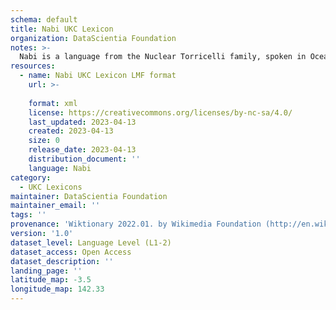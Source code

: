 ```yaml
---
schema: default
title: Nabi UKC Lexicon
organization: DataScientia Foundation
notes: >-
  Nabi is a language from the Nuclear Torricelli family, spoken in Oceania. The UKC Lexicon of Nabi is represented as a lexico-semantic network. It consists of words, word senses, synsets, as well as sense-level and synset-level relationships.
resources:
  - name: Nabi UKC Lexicon LMF format
    url: >-
      
    format: xml
    license: https://creativecommons.org/licenses/by-nc-sa/4.0/
    last_updated: 2023-04-13
    created: 2023-04-13
    size: 0
    release_date: 2023-04-13
    distribution_document: ''
    language: Nabi
category:
  - UKC Lexicons
maintainer: DataScientia Foundation
maintainer_email: ''
tags: ''
provenance: 'Wiktionary 2022.01. by Wikimedia Foundation (http://en.wiktionary.org); Princeton WordNet 2.1 by Princeton University (https://wordnet.princeton.edu)'
version: '1.0'
dataset_level: Language Level (L1-2)
dataset_access: Open Access
dataset_description: ''
landing_page: ''
latitude_map: -3.5
longitude_map: 142.33
---
```

